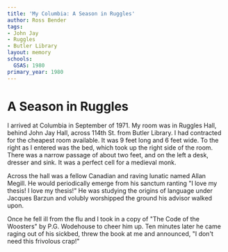 ```yaml
---
title: 'My Columbia: A Season in Ruggles'
author: Ross Bender
tags:
- John Jay
- Ruggles
- Butler Library
layout: memory
schools:
  GSAS: 1980
primary_year: 1980
---
```

# A Season in Ruggles

I arrived at Columbia in September of 1971. My room was in Ruggles Hall, behind John Jay Hall, across 114th St. from Butler Library. I had contracted for the cheapest room available. It was 9 feet long and 6 feet wide. To the right as I entered was the bed, which took up the right side of the room. There was a narrow passage of about two feet, and on the left a desk, dresser and sink. It was a perfect cell for a medieval monk.

Across the hall was a fellow Canadian and raving lunatic named Allan Megill. He would periodically emerge from his sanctum ranting "I love my thesis! I love my thesis!" He was studying the origins of language under Jacques Barzun and volubly worshipped the ground his advisor walked upon.

Once he fell ill from the flu and I took in a copy of "The Code of the Woosters" by P.G. Wodehouse to cheer him up. Ten minutes later he came raging out of his sickbed, threw the book at me and announced, "I don't need this frivolous crap!"
